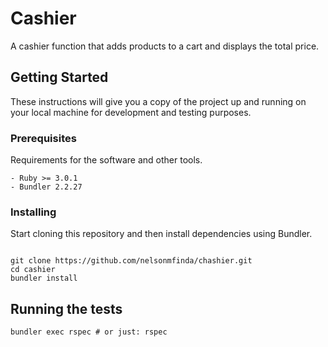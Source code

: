 # Cashier

A cashier function that adds products to a cart and displays the total price.

## Getting Started

These instructions will give you a copy of the project up and running on
your local machine for development and testing purposes.

### Prerequisites

Requirements for the software and other tools.

    - Ruby >= 3.0.1
    - Bundler 2.2.27

### Installing

Start cloning this repository and then install dependencies using Bundler.

```shell

git clone https://github.com/nelsonmfinda/chashier.git
cd cashier
bundler install
```

## Running the tests

```shell
bundler exec rspec # or just: rspec
```
